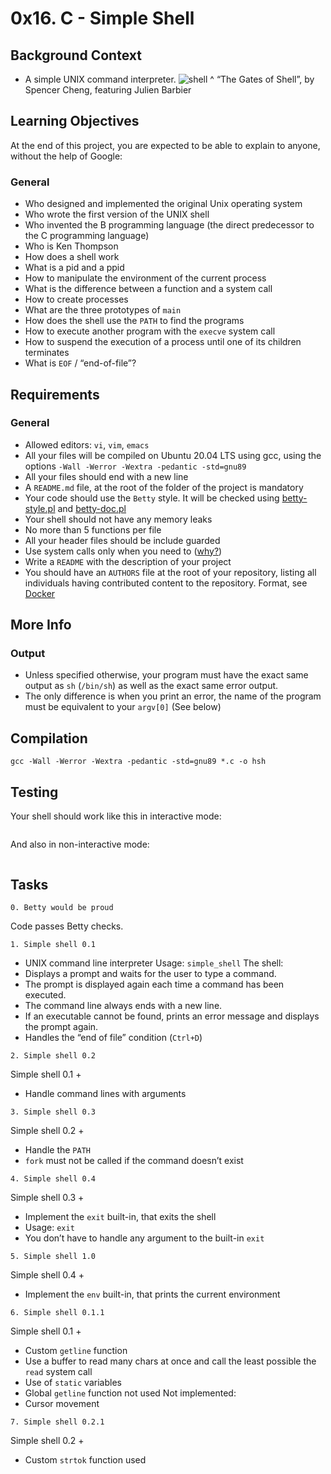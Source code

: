 # 0x16. C - Simple Shell
## Background Context
* A simple UNIX command interpreter.
![shell](https://user-images.githubusercontent.com/85158665/219971433-f2b21b08-f3c0-491d-a13b-f925b05660f0.jpeg)
^ “The Gates of Shell”, by Spencer Cheng, featuring Julien Barbier
## Learning Objectives
At the end of this project, you are expected to be able to explain to anyone, without the help of Google:
### General
* Who designed and implemented the original Unix operating system
* Who wrote the first version of the UNIX shell
* Who invented the B programming language (the direct predecessor to the C programming language)
* Who is Ken Thompson
* How does a shell work
* What is a pid and a ppid
* How to manipulate the environment of the current process
* What is the difference between a function and a system call
* How to create processes
* What are the three prototypes of `main`
* How does the shell use the `PATH` to find the programs
* How to execute another program with the `execve` system call
* How to suspend the execution of a process until one of its children terminates
* What is `EOF` / “end-of-file”?
## Requirements
### General
* Allowed editors: `vi`, `vim`, `emacs`
* All your files will be compiled on Ubuntu 20.04 LTS using gcc, using the options `-Wall -Werror -Wextra -pedantic -std=gnu89`
* All your files should end with a new line
* A `README.md` file, at the root of the folder of the project is mandatory
* Your code should use the `Betty` style. It will be checked using [betty-style.pl](https://github.com/holbertonschool/Betty/blob/master/betty-style.pl) and [betty-doc.pl](https://github.com/holbertonschool/Betty/blob/master/betty-doc.pl)
* Your shell should not have any memory leaks
* No more than 5 functions per file
* All your header files should be include guarded
* Use system calls only when you need to ([why?](https://www.quora.com/Why-are-system-calls-expensive-in-operating-systems))
* Write a `README` with the description of your project
* You should have an `AUTHORS` file at the root of your repository, listing all individuals having contributed content to the repository. Format, see [Docker](https://github.com/moby/moby/blob/master/AUTHORS)
## More Info
### Output
* Unless specified otherwise, your program must have the exact same output as `sh` (`/bin/sh`) as well as the exact same error output.
* The only difference is when you print an error, the name of the program must be equivalent to your `argv[0]` (See below)
## Compilation
```
gcc -Wall -Werror -Wextra -pedantic -std=gnu89 *.c -o hsh
```
## Testing
Your shell should work like this in interactive mode:
```

```
And also in non-interactive mode:
```

```
## Tasks
```
0. Betty would be proud
```
Code passes Betty checks.
```
1. Simple shell 0.1
```
* UNIX command line interpreter
Usage: `simple_shell`
The shell:
* Displays a prompt and waits for the user to type a command.
* The prompt is displayed again each time a command has been executed.
* The command line always ends with a new line.
* If an executable cannot be found, prints an error message and displays the prompt again.
* Handles the “end of file” condition (`Ctrl+D`)
```
2. Simple shell 0.2
```
Simple shell 0.1 +
* Handle command lines with arguments
```
3. Simple shell 0.3
```
Simple shell 0.2 +
* Handle the `PATH`
* `fork` must not be called if the command doesn’t exist
```
4. Simple shell 0.4
```
Simple shell 0.3 +
* Implement the `exit` built-in, that exits the shell
* Usage: `exit`
* You don’t have to handle any argument to the built-in `exit`
```
5. Simple shell 1.0
```
Simple shell 0.4 +
* Implement the `env` built-in, that prints the current environment
```
6. Simple shell 0.1.1
```
Simple shell 0.1 +
* Custom `getline` function
* Use a buffer to read many chars at once and call the least possible the `read` system call
* Use of `static` variables
* Global `getline` function not used
Not implemented:
* Cursor movement
```
7. Simple shell 0.2.1
```
Simple shell 0.2 +
* Custom `strtok` function used
